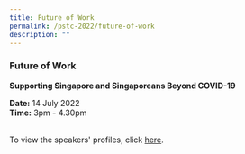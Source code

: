 ```yaml
---
title: Future of Work
permalink: /pstc-2022/future-of-work
description: ""
---
```

### Future of Work
<b>Supporting Singapore and Singaporeans Beyond COVID-19</b><br>




<b>Date:</b> 14 July 2022 <br>
<b>Time:</b> 3pm - 4.30pm <br>
<br>

To view the speakers' profiles, click <a href="">here</a>.